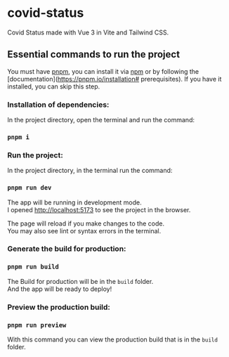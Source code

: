 # covid-status

Covid Status made with Vue 3 in Vite and Tailwind CSS.

## Essential commands to run the project

You must have [pnpm](https://pnpm.io), you can install it via [npm](https://npmjs.com) or by following the [documentation](https://pnpm.io/installation# prerequisites). If you have it installed, you can skip this step.

### Installation of dependencies:

In the project directory, open the terminal and run the command:

### `pnpm i`

### Run the project:
In the project directory, in the terminal run the command:

### `pnpm run dev`

The app will be running in development mode.<br />
I opened [http://localhost:5173](http://localhost:5173) to see the project in the browser.

The page will reload if you make changes to the code.<br />
You may also see lint or syntax errors in the terminal.

### Generate the build for production:
### `pnpm run build`

The Build for production will be in the `build` folder.<br />
And the app will be ready to deploy!

### Preview the production build:
### `pnpm run preview`

With this command you can view the production build that is in the `build` folder.<br />
